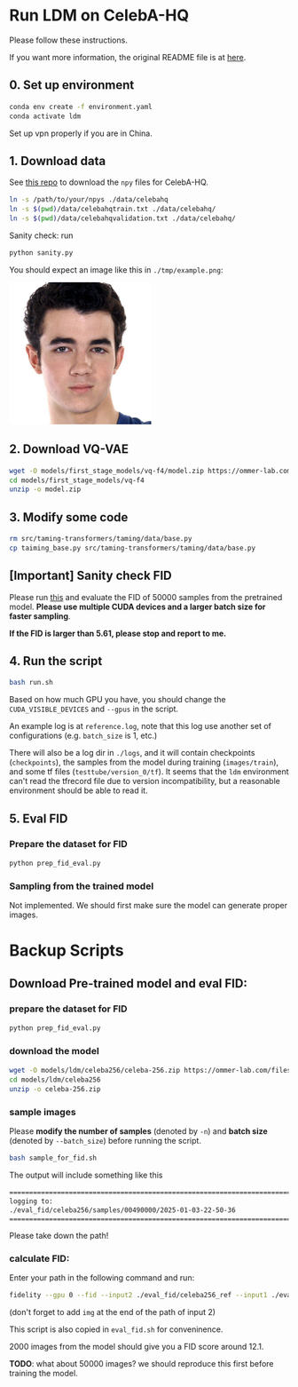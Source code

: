 # Run LDM on CelebA-HQ

Please follow these instructions.

If you want more information, the original README file is at [here](./old_README.md).

## 0. Set up environment

```bash
conda env create -f environment.yaml
conda activate ldm
```

Set up vpn properly if you are in China.

## 1. Download data

See [this repo](https://github.com/Hope7Happiness/CelebA_HQ_Download) to download the `npy` files for CelebA-HQ.

```bash
ln -s /path/to/your/npys ./data/celebahq
ln -s $(pwd)/data/celebahqtrain.txt ./data/celebahq/
ln -s $(pwd)/data/celebahqvalidation.txt ./data/celebahq/
```

Sanity check: run

```bash
python sanity.py
```

You should expect an image like this in `./tmp/example.png`:

<img src="./assets/celeba_sanity.png" width="256">

## 2. Download VQ-VAE

```bash
wget -O models/first_stage_models/vq-f4/model.zip https://ommer-lab.com/files/latent-diffusion/vq-f4.zip
cd models/first_stage_models/vq-f4
unzip -o model.zip
```

## 3. Modify some code

```bash
rm src/taming-transformers/taming/data/base.py
cp taiming_base.py src/taming-transformers/taming/data/base.py
```

## [Important] Sanity check FID

Please run [this](#download-pre-trained-model-and-eval-fid) and evaluate the FID of 50000 samples from the pretrained model. **Please use multiple CUDA devices and a larger batch size for faster sampling**.

**If the FID is larger than 5.61, please stop and report to me.**

## 4. Run the script

```bash
bash run.sh
```

Based on how much GPU you have, you should change the `CUDA_VISIBLE_DEVICES` and `--gpus` in the script.

An example log is at `reference.log`, note that this log use another set of configurations (e.g. `batch_size` is 1, etc.)

There will also be a log dir in `./logs`, and it will contain checkpoints (`checkpoints`), the samples from the model during training (`images/train`), and some tf files (`testtube/version_0/tf`). It seems that the `ldm` environment can't read the tfrecord file due to version incompatibility, but a reasonable environment should be able to read it.

## 5. Eval FID

### Prepare the dataset for FID

```bash
python prep_fid_eval.py
```

### Sampling from the trained model

Not implemented. We should first make sure the model can generate proper images.

# Backup Scripts

## Download Pre-trained model and eval FID:

### prepare the dataset for FID

```bash
python prep_fid_eval.py
```

### download the model

```bash
wget -O models/ldm/celeba256/celeba-256.zip https://ommer-lab.com/files/latent-diffusion/celeba.zip
cd models/ldm/celeba256
unzip -o celeba-256.zip
```

### sample images

Please **modify the number of samples** (denoted by `-n`) and **batch size** (denoted by `--batch_size`) before running the script.

```bash
bash sample_for_fid.sh
```

The output will include something like this

```
===========================================================================
logging to:
./eval_fid/celeba256/samples/00490000/2025-01-03-22-50-36
===========================================================================
```

Please take down the path!

### calculate FID:

Enter your path in the following command and run:

```bash
fidelity --gpu 0 --fid --input2 ./eval_fid/celeba256_ref --input1 ./eval_fid/celeba256/samples/remaining/path/2025-xxxxxx/img
```

(don't forget to add `img` at the end of the path of input 2)

This script is also copied in `eval_fid.sh` for conveninence.

2000 images from the model should give you a FID score around 12.1. 

**TODO**: what about 50000 images? we should reproduce this first before training the model.